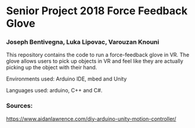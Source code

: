 # Senior Project 2018 Force Feedback Glove
### Joseph Bentivegna, Luka Lipovac, Varouzan Knouni

This repository contains the code to run a force-feedback glove in VR. The glove allows users to pick up objects in VR and feel like they are actually picking up the object with their hand.

Environments used: Arduino IDE, mbed and Unity

Languages used: arduino, C++ and C#. 


### Sources:
https://www.aidanlawrence.com/diy-arduino-unity-motion-controller/
